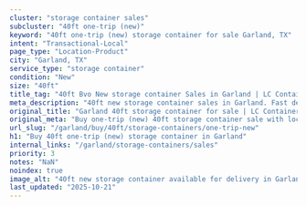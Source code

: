 ```yaml
---
cluster: "storage container sales"
subcluster: "40ft one-trip (new)"
keyword: "40ft one-trip (new) storage container for sale Garland, TX"
intent: "Transactional-Local"
page_type: "Location-Product"
city: "Garland, TX"
service_type: "storage container"
condition: "New"
size: "40ft"
title_tag: "40ft Bvo New storage container Sales in Garland | LC Container"
meta_description: "40ft new storage container sales in Garland. Fast delivery, competitive pricing. Serving storage containers area. Quote ID: QUW. Call (214) 524-4168 for your free quote today."
original_title: "Garland 40ft storage container for sale | LC Container"
original_meta: "Buy one-trip (new) 40ft storage container sale with local delivery in Garland, TX. LC Container — local Since 2003. Request a fast quote today."
url_slug: "/garland/buy/40ft/storage-containers/one-trip-new"
h1: "Buy 40ft one-trip (new) storage container in Garland"
internal_links: "/garland/storage-containers/sales"
priority: 3
notes: "NaN"
noindex: true
image_alt: "40ft new storage container available for delivery in Garland"
last_updated: "2025-10-21"
---
```


<!-- TODO: Add unique city/inventory copy, images, and internal links here. -->
